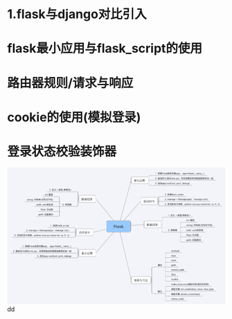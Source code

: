 # 1.flask与django对比引入
# flask最小应用与flask_script的使用
# 路由器规则/请求与响应
# cookie的使用(模拟登录)
# 登录状态校验装饰器

![](https://github.com/hetanglinlin/-flask/blob/master/images/%E6%80%9D%E7%BB%B4%E5%AF%BC%E5%9B%BE/day01.png)
dd